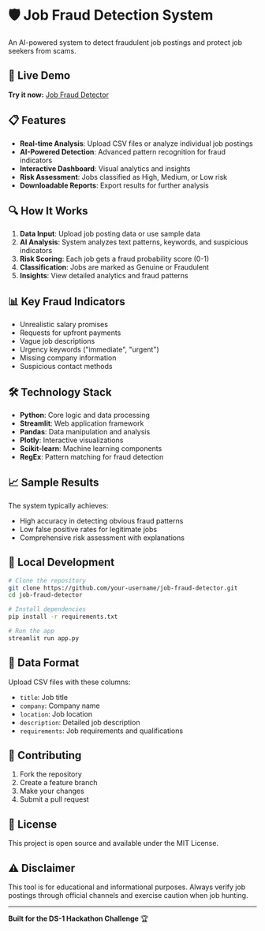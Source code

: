 # 🛡️ Job Fraud Detection System

An AI-powered system to detect fraudulent job postings and protect job seekers from scams.

## 🚀 Live Demo

**Try it now:** [Job Fraud Detector](https://your-app-name.streamlit.app)

## 📋 Features

- **Real-time Analysis**: Upload CSV files or analyze individual job postings
- **AI-Powered Detection**: Advanced pattern recognition for fraud indicators
- **Interactive Dashboard**: Visual analytics and insights
- **Risk Assessment**: Jobs classified as High, Medium, or Low risk
- **Downloadable Reports**: Export results for further analysis

## 🔍 How It Works

1. **Data Input**: Upload job posting data or use sample data
2. **AI Analysis**: System analyzes text patterns, keywords, and suspicious indicators
3. **Risk Scoring**: Each job gets a fraud probability score (0-1)
4. **Classification**: Jobs are marked as Genuine or Fraudulent
5. **Insights**: View detailed analytics and fraud patterns

## 📊 Key Fraud Indicators

- Unrealistic salary promises
- Requests for upfront payments
- Vague job descriptions
- Urgency keywords ("immediate", "urgent")
- Missing company information
- Suspicious contact methods

## 🛠️ Technology Stack

- **Python**: Core logic and data processing
- **Streamlit**: Web application framework
- **Pandas**: Data manipulation and analysis
- **Plotly**: Interactive visualizations
- **Scikit-learn**: Machine learning components
- **RegEx**: Pattern matching for fraud detection

## 📈 Sample Results

The system typically achieves:
- High accuracy in detecting obvious fraud patterns
- Low false positive rates for legitimate jobs
- Comprehensive risk assessment with explanations

## 🚀 Local Development

```bash
# Clone the repository
git clone https://github.com/your-username/job-fraud-detector.git
cd job-fraud-detector

# Install dependencies
pip install -r requirements.txt

# Run the app
streamlit run app.py
```

## 📝 Data Format

Upload CSV files with these columns:
- `title`: Job title
- `company`: Company name
- `location`: Job location
- `description`: Detailed job description
- `requirements`: Job requirements and qualifications

## 🤝 Contributing

1. Fork the repository
2. Create a feature branch
3. Make your changes
4. Submit a pull request

## 📄 License

This project is open source and available under the MIT License.

## ⚠️ Disclaimer

This tool is for educational and informational purposes. Always verify job postings through official channels and exercise caution when job hunting.

---

**Built for the DS-1 Hackathon Challenge** 🏆

